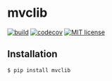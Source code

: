 # mvclib

[![build](https://github.com/gitzhou/mvclib/actions/workflows/build.yml/badge.svg)](https://github.com/gitzhou/mvclib/actions/workflows/build.yml)
[![codecov](https://codecov.io/gh/gitzhou/mvclib/branch/master/graph/badge.svg?token=65MX3H7DF3)](https://codecov.io/gh/gitzhou/mvclib)
[![MIT license](https://img.shields.io/badge/license-MIT-blue)](https://en.wikipedia.org/wiki/MIT_License)

## Installation

```
$ pip install mvclib
```
